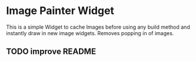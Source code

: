 # Image Painter Widget

This is a simple Widget to cache Images before using any build method and instantly draw in new image widgets. Removes popping in of images.

## TODO improve README
